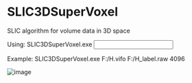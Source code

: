 # SLIC3DSuperVoxel
SLIC algorithm for volume data in 3D space


Using:
  SLIC3DSuperVoxel.exe <input vifo file> <output raw label file> <cluster number k>
  
Example:
  SLIC3DSuperVoxel.exe F:/H.vifo F:/H_label.raw 4096

![image](https://github.com/XiangyangHe/SLIC3DSuperVoxel/blob/master/image/design%20sketch.png)
  

